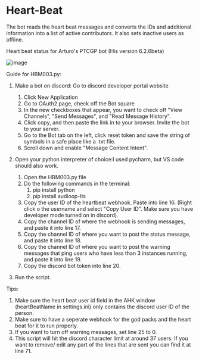 # Heart-Beat

The bot reads the heart beat messages and converts the IDs and additional information into a list of active contributors. It also sets inactive users as offline.


Heart beat status for Arturo's PTCGP bot (His version 6.2.6beta)

![image](https://github.com/user-attachments/assets/3b74c83a-f3c4-41a8-8cb4-6d4c2c5fa84a)


Guide for HBM003.py:

1. Make a bot on discord: Go to discord developer portal website
    1. Click New Application
    2. Go to OAuth2 page, check off the Bot square
    3. In the new checkboxes that appear, you want to check off "View Channels", "Send Messages", and "Read Message History".
    4. Click copy, and then paste the link in to your browser. Invite the bot to your server.
    5. Go to the Bot tab on the left, click reset token and save the string of symbols in a safe place like a .txt file.
    6. Scroll down and enable "Message Content Intent".

3. Open your python interpreter of choice:I used pycharm, but VS code should also work.
    1. Open the HBM003.py file
    2. Do the following commands in the terminal:
       1. pip install python
       2. pip install audioop-lts
    3. Copy the user ID of the heartbeat webhook. Paste into line 16. (Right click o the username and select "Copy User ID". Make sure you have developer mode turned on in discord).
    4. Copy the channel ID of where the webhook is sending messages, and paste it into line 17.
    5. Copy the channel ID of where you want to post the status message, and paste it into line 18.
    6. Copy the channel ID of where you want to post the warning messages that ping users who have less than 3 instances running, and paste it into line 19.
    7. Copy the discord bot token into line 20.

4. Run the script.

Tips:
1. Make sure the heart beat user id field in the AHK window (heartBeatName in settings.ini) only contains the discord user ID of the person.
2. Make sure to have a seperate webhook for the god packs and the heart beat for it to run properly.
3. If you want to turn off warning messages, set line 25 to 0.
4. This script will hit the discord character limit at around 37 users. If you want to remove/ edit any part of the lines that are sent you can find it at line 71.





